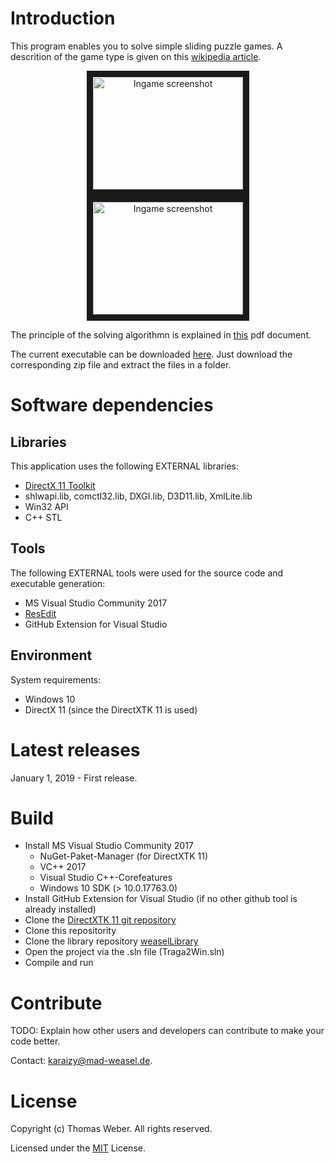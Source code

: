 # Introduction
This program enables you to solve simple sliding puzzle games. A descrition of the game type is given on this [wikipedia article](https://en.wikipedia.org/wiki/Sliding_puzzle).

<div align="center">
  <a href="https://www.mad-weasel.de/sliding.html"
     target="_blank">
    <img src="https://www.mad-weasel.de/images/sliding_gui_play.png"
         alt="Ingame screenshot"
         width="240" height="180" border="10" />
  </a>
  <a href="https://www.mad-weasel.de/sliding.html"
     target="_blank">
    <img src="https://www.mad-weasel.de/images/sliding_gui_setting_state.png"
         alt="Ingame screenshot"
         width="240" height="180" border="10" />
  </a>  
</div>

The principle of the solving algorithmn is explained in <a href="https://www.mad-weasel.de/download/Solving the Sliding Puzzle Game.pdf" target="_blank">this</a> pdf document.

The current executable can be downloaded [here](https://www.mad-weasel.de/sliding.html). Just download the corresponding zip file and extract the files in a folder.

# Software dependencies
## Libraries
This application uses the following EXTERNAL libraries: 
- [DirectX 11 Toolkit](https://github.com/Microsoft/DirectXTK)
- shlwapi.lib, comctl32.lib, DXGI.lib, D3D11.lib, XmlLite.lib
- Win32 API
- C++ STL
## Tools
The following EXTERNAL tools were used for the source code and executable generation: 
- MS Visual Studio Community 2017
- [ResEdit](http://www.resedit.net/)
- GitHub Extension for Visual Studio
## Environment
System requirements:
- Windows 10
- DirectX 11 (since the DirectXTK 11 is used)

# Latest releases
January 1, 2019 - First release.

# Build
- Install MS Visual Studio Community 2017
  - NuGet-Paket-Manager (for DirectXTK 11)
  - VC++ 2017
  - Visual Studio C++-Corefeatures
  - Windows 10 SDK (> 10.0.17763.0)
- Install GitHub Extension for Visual Studio (if no other github tool is already installed)
- Clone the [DirectXTK 11 git repository](https://github.com/Microsoft/DirectXTK)
- Clone this repositority
- Clone the library repository [weaselLibrary](https://github.com/madweasel/madweasels-cpp)
- Open the project via the .sln file (Traga2Win.sln)
- Compile and run

# Contribute
TODO: Explain how other users and developers can contribute to make your code better. 

Contact: [karaizy@mad-weasel.de](mailto:karaizy@mad-weasel.de).

# License
Copyright (c) Thomas Weber. All rights reserved.

Licensed under the [MIT](LICENSE.txt) License.

